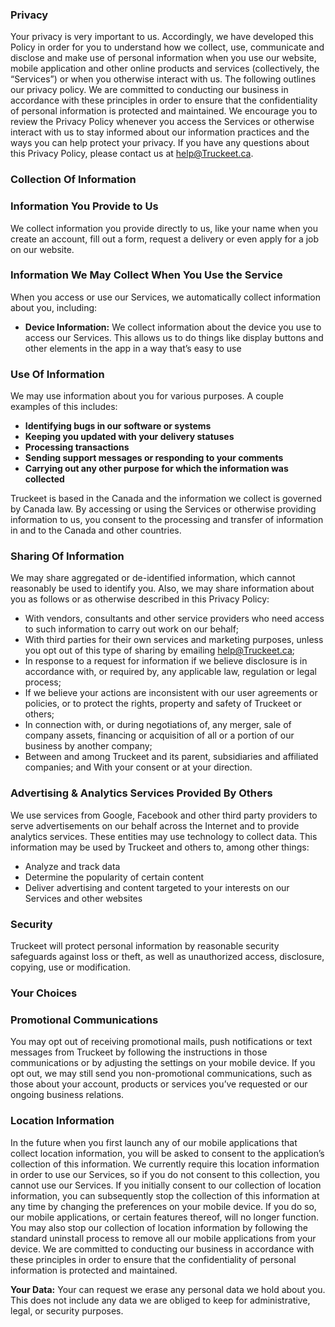 ### Privacy
Your privacy is very important to us. Accordingly, we have developed this Policy in order for you to understand how we collect, use, communicate and disclose and make use of personal information when you use our website, mobile application and other online products and services (collectively, the “Services”) or when you otherwise interact with us. The following outlines our privacy policy.
We are committed to conducting our business in accordance with these principles in order to ensure that the confidentiality of personal information is protected and maintained.
We encourage you to review the Privacy Policy whenever you access the Services or otherwise interact with us to stay informed about our information practices and the ways you can help protect your privacy.
If you have any questions about this Privacy Policy, please contact us at help@Truckeet.ca.

### Collection Of Information
### Information You Provide to Us
We collect information you provide directly to us, like your name when you create an account, fill out a form, request a delivery or even apply for a job on our website. 
### Information We May Collect When You Use the Service
When you access or use our Services, we automatically collect information about you, including:
* **Device Information:** We collect information about the device you use to access our Services. This allows us to do things like display buttons and other elements in the app in a way that’s easy to use

### Use Of Information
We may use information about you for various purposes. A couple examples of this includes:
* **Identifying bugs in our software or systems**
* **Keeping you updated with your delivery statuses**
* **Processing transactions**
* **Sending support messages or responding to your comments**
* **Carrying out any other purpose for which the information was collected**

Truckeet is based in the Canada and the information we collect is governed by Canada law. By accessing or using the Services or otherwise providing information to us, you consent to the processing and transfer of information in and to the Canada and other countries.

### Sharing Of Information
We may share aggregated or de-identified information, which cannot reasonably be used to identify you. Also, we may share information about you as follows or as otherwise described in this Privacy Policy:
* With vendors, consultants and other service providers who need access to such information to carry out work on our behalf;
* With third parties for their own services and marketing purposes, unless you opt out of this type of sharing by emailing help@Truckeet.ca;
* In response to a request for information if we believe disclosure is in accordance with, or required by, any applicable law, regulation or legal process;
* If we believe your actions are inconsistent with our user agreements or policies, or to protect the rights, property and safety of Truckeet or others;
* In connection with, or during negotiations of, any merger, sale of company assets, financing or acquisition of all or a portion of our business by another company;
* Between and among Truckeet and its parent, subsidiaries and affiliated companies; and
With your consent or at your direction.

### Advertising & Analytics Services Provided By Others
We use services from Google, Facebook and other third party providers to serve advertisements on our behalf across the Internet and to provide analytics services. These entities may use technology to collect data. This information may be used by Truckeet and others to, among other things:
* Analyze and track data
* Determine the popularity of certain content
* Deliver advertising and content targeted to your interests on our Services and other websites

### Security
Truckeet will protect personal information by reasonable security safeguards against loss or theft, as well as unauthorized access, disclosure, copying, use or modification.

### Your Choices
### Promotional Communications
You may opt out of receiving promotional mails, push notifications or text messages from Truckeet by following the instructions in those communications or by adjusting the settings on your mobile device. If you opt out, we may still send you non-promotional communications, such as those about your account, products or services you’ve requested or our ongoing business relations.

### Location Information 
In the future when you first launch any of our mobile applications that collect location information, you will be asked to consent to the application’s collection of this information. We currently require this location information in order to use our Services, so if you do not consent to this collection, you cannot use our Services. If you initially consent to our collection of location information, you can subsequently stop the collection of this information at any time by changing the preferences on your mobile device. If you do so, our mobile applications, or certain features thereof, will no longer function. You may also stop our collection of location information by following the standard uninstall process to remove all our mobile applications from your device.
We are committed to conducting our business in accordance with these principles in order to ensure that the confidentiality of personal information is protected and maintained.

**Your Data:** Your can request we erase any personal data we hold about you. This does not include any data we are obliged to keep for administrative, legal, or security purposes.


